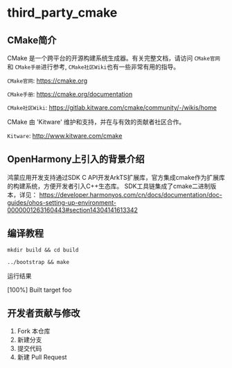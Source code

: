 # third_party_cmake

## CMake简介

CMake 是一个跨平台的开源构建系统生成器。有关完整文档，请访问 `CMake官网`和
`CMake手册`进行参考, `CMake社区Wiki`也有一些非常有用的指导。

`CMake官网`: https://cmake.org

`CMake手册`: https://cmake.org/documentation

`CMake社区Wiki`: https://gitlab.kitware.com/cmake/community/-/wikis/home

CMake 由 'Kitware' 维护和支持，并在与有效的贡献者社区合作。

`Kitware`: http://www.kitware.com/cmake


## OpenHarmony上引入的背景介绍
鸿蒙应用开发支持通过SDK C API开发ArkTS扩展库，官方集成cmake作为扩展库的构建系统，方便开发者引入C++生态库。
SDK工具链集成了cmake二进制版本，详见： https://developer.harmonyos.com/cn/docs/documentation/doc-guides/ohos-setting-up-environment-0000001263160443#section14304141613342


## 编译教程
```
mkdir build && cd build

../bootstrap && make
``` 

运行结果

[100%] Built target foo
## 开发者贡献与修改

1.  Fork 本仓库
2.  新建分支
3.  提交代码
4.  新建 Pull Request
